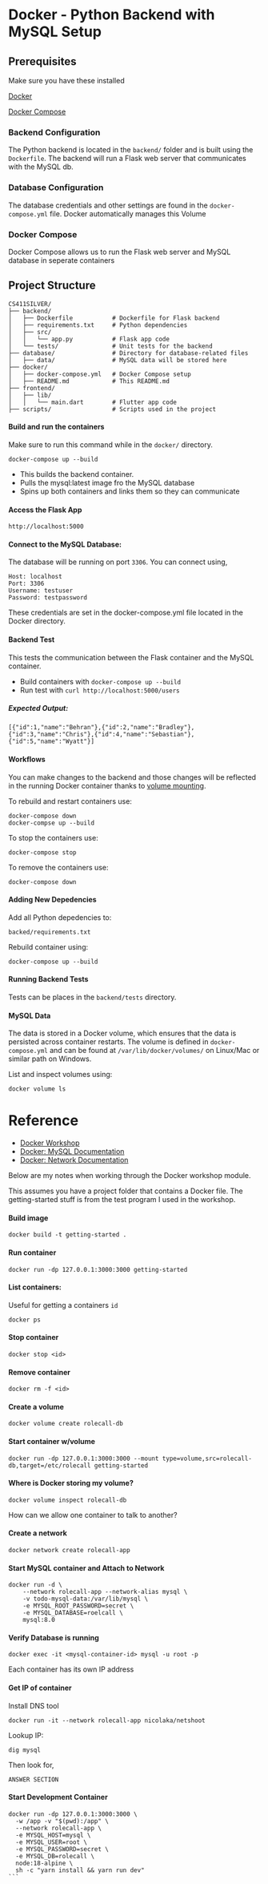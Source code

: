 # Docker - Python Backend with MySQL Setup

## Prerequisites
Make sure you have these installed

[Docker](https://www.docker.com/products/docker-desktop/)

[Docker Compose](https://docs.docker.com/compose/install/)

### Backend Configuration
The Python backend is located in the `backend/` folder and is built using the `Dockerfile`. The backend will run a Flask web server that communicates with the MySQL db. 

### Database Configuration
The database credentials and other settings are found in the 
`docker-compose.yml` file. Docker automatically manages this Volume 

### Docker Compose
Docker Compose allows us to run the Flask web server and MySQL database in seperate containers

## Project Structure
```
CS411SILVER/
├── backend/
│   ├── Dockerfile           # Dockerfile for Flask backend
│   ├── requirements.txt     # Python dependencies
│   ├── src/
│   │   └── app.py           # Flask app code
│   └── tests/               # Unit tests for the backend
├── database/                # Directory for database-related files
│   ├── data/                # MySQL data will be stored here
├── docker/
│   ├── docker-compose.yml   # Docker Compose setup
│   ├── README.md            # This README.md 
├── frontend/
│   ├── lib/
│   │   └── main.dart        # Flutter app code
├── scripts/                 # Scripts used in the project
```
#### Build and run the containers
Make sure to run this command while in the `docker/` directory.
```
docker-compose up --build
```
- This builds the backend container.
- Pulls the mysql:latest image fro the MySQL database
- Spins up both containers and links them so they can communicate 

#### Access the Flask App
```
http://localhost:5000
```

#### Connect to the MySQL Database:
The database will be running on port ```3306```. You can connect using, 
```
Host: localhost
Port: 3306
Username: testuser
Password: testpassword
```
These credentials are set in the docker-compose.yml file located in the Docker directory. 

#### Backend Test
This tests the communication between the Flask container and the MySQL container. 
- Build containers with `docker-compose up --build`
- Run test with `curl http://localhost:5000/users`

##### Expected Output:
```
[{"id":1,"name":"Behran"},{"id":2,"name":"Bradley"},{"id":3,"name":"Chris"},{"id":4,"name":"Sebastian"},{"id":5,"name":"Wyatt"}]
```

#### Workflows 
You can make changes to the backend and those changes will be reflected in the running Docker container thanks to [volume mounting](https://docs.docker.com/engine/storage/volumes/).

To rebuild and restart containers use:
```
docker-compose down
docker-compse up --build
```

To stop the containers use:
```
docker-compose stop
```

To remove the containers use:
```
docker-compose down
```

#### Adding New Depedencies 
Add all Python depedencies to:
```
backed/requirements.txt
```

Rebuild container using:
```
docker-compose up --build
```

#### Running Backend Tests
Tests can be places in the `backend/tests` directory.

#### MySQL Data 
The data is stored in a Docker volume, which ensures that the data is persisted across container restarts. The volume is defined in ```docker-compose.yml``` and can be found at `/var/lib/docker/volumes/` on Linux/Mac or similar path on Windows. 

List and inspect volumes using: 

```docker volume ls```


# Reference
- [Docker Workshop](https://docs.docker.com/get-started/workshop/)
- [Docker: MySQL Documentation](https://hub.docker.com/_/mysql/)
- [Docker: Network Documentation](https://docs.docker.com/engine/network/)

Below are my notes when working through the Docker workshop module. 

This assumes you have a project folder that contains a Docker file. The getting-started stuff is from the test program I used in the workshop.

#### Build image
```
docker build -t getting-started .
```
#### Run container
```
docker run -dp 127.0.0.1:3000:3000 getting-started
```
#### List containers: 
Useful for getting a containers `id`
```
docker ps
```
#### Stop container
```
docker stop <id>
```
#### Remove container
```
docker rm -f <id>
```
#### Create a volume
```
docker volume create rolecall-db
```
#### Start container w/volume
```
docker run -dp 127.0.0.1:3000:3000 --mount type=volume,src=rolecall-db,target=/etc/rolecall getting-started
```
#### Where is Docker storing my volume?
```
docker volume inspect rolecall-db
```
How can we allow one container to talk to another?
#### Create a network
```
docker network create rolecall-app
```
#### Start MySQL container and Attach to Network
```
docker run -d \
    --network rolecall-app --network-alias mysql \
    -v todo-mysql-data:/var/lib/mysql \
    -e MYSQL_ROOT_PASSWORD=secret \
    -e MYSQL_DATABASE=roelcall \
    mysql:8.0
```
#### Verify Database is running
```
docker exec -it <mysql-container-id> mysql -u root -p
```
Each container has its own IP address
#### Get IP of container
Install DNS tool
```
docker run -it --network rolecall-app nicolaka/netshoot
```
Lookup IP: 
```
dig mysql
```
Then look for,
```
ANSWER SECTION
```
#### Start Development Container
````
docker run -dp 127.0.0.1:3000:3000 \
  -w /app -v "$(pwd):/app" \
  --network rolecall-app \
  -e MYSQL_HOST=mysql \
  -e MYSQL_USER=root \
  -e MYSQL_PASSWORD=secret \
  -e MYSQL_DB=rolecall \
  node:18-alpine \
  sh -c "yarn install && yarn run dev"
```